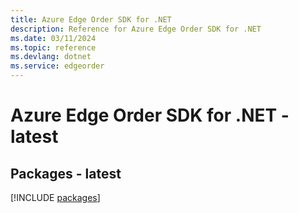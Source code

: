 ```yaml
---
title: Azure Edge Order SDK for .NET
description: Reference for Azure Edge Order SDK for .NET
ms.date: 03/11/2024
ms.topic: reference
ms.devlang: dotnet
ms.service: edgeorder
---
```

# Azure Edge Order SDK for .NET - latest
## Packages - latest
[!INCLUDE [packages](edge-order-index.md)]